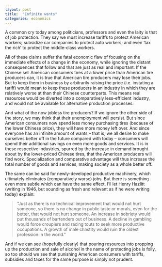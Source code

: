 ```yaml
---
layout: post
title:  "Infinite wants"
categories: economics
---
```


A common cry today among politicians, professors and even the laity is that of job protection. They say we must increase tariffs to protect American workers; subsidize car companies to protect auto workers; and even ‘tax the rich’ to protect the middle-class workers.

All of these claims suffer the fatal economic flaw of focusing on the immediate effects of a change in the economy, while ignoring the distant consequences that follow and that are just as real and important. If the Chinese sell American consumers tires at a lower price than American tire producers can, it is true that American tire producers may lose their jobs. But to keep them in business by arbitrarily raising the price (i.e. instating a tariff) would mean to keep these producers in an industry in which they are relatively worse at than their Chinese counterparts. This means real resources would be diverted into a comparatively less-efficient industry, and would not be available for alternative production processes.

And what of the now jobless tire producers? If we ignore the other side of the story, we may think that their unemployment will persist. But since American consumers now spend less money purchasing tires (because of the lower Chinese price), they will have more money left over. And since everyone has an infinite amount of wants – that is, we all desire to make ourselves better off in the future compared with today – consumers will spend their additional savings on even more goods and services. It is in these respective industries, spurred by the increase in demand brought about by the lower-priced Chinese tires, that the American producers will find work. Specialization and comparative advantage will thus increase the total number of goods and services, making society as a whole better off.

The same can be said for newly-developed productive machinery, which ultimately eliminates (comparatively worse) jobs. But there is something even more subtle which can have the same effect. I’ll let Henry Hazlitt (writing in 1946, but sounding as fresh and relevant as if he were writing today) explain:

> "Just as there is no technical improvement that would not hurt someone, so there is no change in public taste or morals, even for the better, that would not hurt someone. An increase in sobriety would put thousands of bartenders out of business. A decline in gambling would force croupiers and racing touts to seek more productive occupations. A growth of male chastity would ruin the oldest profession in the world."

And if we can see (hopefully clearly) that pouring resources into propping up the production and sale of alcohol in the name of protecting jobs is folly, so too should we see that punishing American consumers with tariffs, subsidies and taxes for the same purpose is simply not prudent.